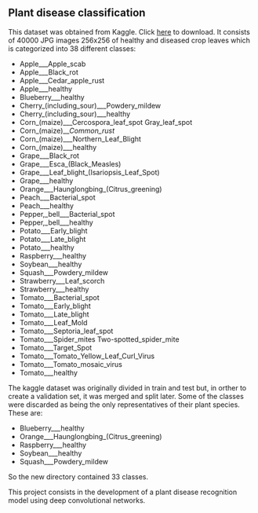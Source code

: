 ## Plant disease classification

This dataset was obtained from Kaggle. Click [here](https://www.kaggle.com/datasets/saroz014/plant-disease) to download. 
It consists of 40000 JPG images 256x256 of healthy and diseased crop leaves which is categorized into 38 different classes:
- Apple___Apple_scab
- Apple___Black_rot
- Apple___Cedar_apple_rust
- Apple___healthy
- Blueberry___healthy
- Cherry_(including_sour)___Powdery_mildew
- Cherry_(including_sour)___healthy
- Corn_(maize)___Cercospora_leaf_spot Gray_leaf_spot
- Corn_(maize)___Common_rust_
- Corn_(maize)___Northern_Leaf_Blight
- Corn_(maize)___healthy
- Grape___Black_rot
- Grape___Esca_(Black_Measles)
- Grape___Leaf_blight_(Isariopsis_Leaf_Spot)
- Grape___healthy
- Orange___Haunglongbing_(Citrus_greening)
- Peach___Bacterial_spot
- Peach___healthy
- Pepper,_bell___Bacterial_spot
- Pepper,_bell___healthy
- Potato___Early_blight
- Potato___Late_blight
- Potato___healthy
- Raspberry___healthy
- Soybean___healthy
- Squash___Powdery_mildew
- Strawberry___Leaf_scorch
- Strawberry___healthy
- Tomato___Bacterial_spot
- Tomato___Early_blight
- Tomato___Late_blight
- Tomato___Leaf_Mold
- Tomato___Septoria_leaf_spot
- Tomato___Spider_mites Two-spotted_spider_mite
- Tomato___Target_Spot
- Tomato___Tomato_Yellow_Leaf_Curl_Virus
- Tomato___Tomato_mosaic_virus
- Tomato___healthy

The kaggle dataset was originally divided in train and test but, in orther to create a validation set, it was merged and split later. 
Some of the classes were discarded as being the only representatives of their plant species. These are: 
- Blueberry___healthy
- Orange___Haunglongbing_(Citrus_greening)
- Raspberry___healthy
- Soybean___healthy
- Squash___Powdery_mildew

So the new directory contained 33 classes.

This project consists in the development of a plant disease recognition model using deep convolutional networks. 
